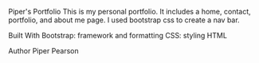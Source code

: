 Piper's Portfolio
This is my personal portfolio. It includes a home, contact, portfolio, and about me page. I used bootstrap css to create a nav bar.

Built With
Bootstrap: framework and formatting
CSS: styling
HTML



Author
Piper Pearson



